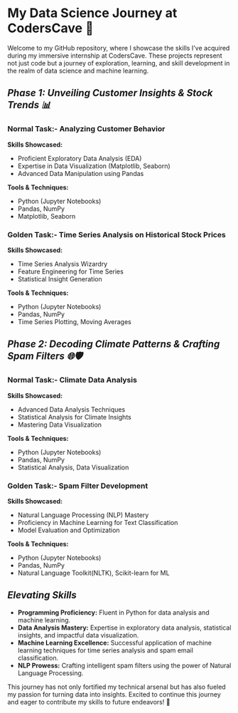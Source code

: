 # **My Data Science Journey at CodersCave 🚀**
Welcome to my GitHub repository, where I showcase the skills I've acquired during my immersive internship at CodersCave. These projects represent not just code but a journey of exploration, learning, and skill development in the realm of data science and machine learning.

## ***Phase 1: Unveiling Customer Insights & Stock Trends 📊***

### **Normal Task:- Analyzing Customer Behavior**
**Skills Showcased:**

- Proficient Exploratory Data Analysis (EDA)
- Expertise in Data Visualization (Matplotlib, Seaborn)
- Advanced Data Manipulation using Pandas

**Tools & Techniques:**

- Python (Jupyter Notebooks)
- Pandas, NumPy
- Matplotlib, Seaborn

### **Golden Task:- Time Series Analysis on Historical Stock Prices**
**Skills Showcased:**

- Time Series Analysis Wizardry
- Feature Engineering for Time Series
- Statistical Insight Generation

**Tools & Techniques:**

- Python (Jupyter Notebooks)
- Pandas, NumPy
- Time Series Plotting, Moving Averages

## ***Phase 2: Decoding Climate Patterns & Crafting Spam Filters 🌐🛡️***

### **Normal Task:- Climate Data Analysis**
**Skills Showcased:**

- Advanced Data Analysis Techniques
- Statistical Analysis for Climate Insights
- Mastering Data Visualization

**Tools & Techniques:**

- Python (Jupyter Notebooks)
- Pandas, NumPy
- Statistical Analysis, Data Visualization

### **Golden Task:- Spam Filter Development**
**Skills Showcased:**

- Natural Language Processing (NLP) Mastery
- Proficiency in Machine Learning for Text Classification
- Model Evaluation and Optimization

**Tools & Techniques:**

- Python (Jupyter Notebooks)
- Pandas, NumPy
- Natural Language Toolkit(NLTK), Scikit-learn for ML


## ***Elevating Skills***

- **Programming Proficiency:** Fluent in Python for data analysis and machine learning.
- **Data Analysis Mastery:** Expertise in exploratory data analysis, statistical insights, and impactful data visualization.
- **Machine Learning Excellence:** Successful application of machine learning techniques for time series analysis and spam email classification.
- **NLP Prowess:** Crafting intelligent spam filters using the power of Natural Language Processing.

This journey has not only fortified my technical arsenal but has also fueled my passion for turning data into insights. Excited to continue this journey and eager to contribute my skills to future endeavors! 🌟
